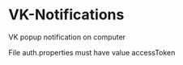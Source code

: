 # VK-Notifications
VK popup notification on computer

File auth.properties must have value accessToken 
